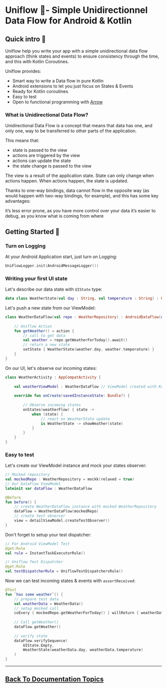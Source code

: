 
# Uniflow 🦄- Simple Unidirectionnel Data Flow for Android & Kotlin

## Quick intro 🚸

Uniflow help you write your app with a simple unidirectional data flow approach (think states and events) to ensure consistency through the time, and this with Kotlin Coroutines.

Uniflow provides:
* Smart way to write a Data flow in pure Kotlin
* Android extensions to let you just focus on States & Events
* Ready for Kotlin coroutines
* Easy to test
* Open to functional programming with [Arrow](https://arrow-kt.io/)

### What is Unidirectional Data Flow?

Unidirectional Data Flow is a concept that means that data has one, and only one, way to be transferred to other parts of the application.

This means that:

- state is passed to the view
- actions are triggered by the view
- actions can update the state
- the state change is passed to the view

The view is a result of the application state. State can only change when actions happen. When actions happen, the state is updated.

Thanks to one-way bindings, data cannot flow in the opposite way (as would happen with two-way bindings, for example), and this has some key advantages:

it’s less error prone, as you have more control over your data
it’s easier to debug, as you know what is coming from where

## Getting Started 🚀

### Turn on Logging

At your Android Application start, just turn on Logging:

```kotlin
UniFlowLogger.init(AndroidMessageLogger())
```

### Writing your first UI state

Let's describe our data state with `UIState` type:

```kotlin
data class WeatherState(val day : String, val temperature : String) : UIState()
```

Let's push a new state from our ViewModel:

```kotlin
class WeatherDataFlow(val repo : WeatherRepository) : AndroidDataFlow(defaultState = Empty) {
    
    // Uniflow Action
    fun getWeather() = action {
        // call to get data
        val weather = repo.getWeatherForToday().await()
        // return a new state
        setState { WeatherState(weather.day, weather.temperature) }
    }
}
```

On our UI, let's observe our incoming states:

```kotlin
class WeatherActivity : AppCompatActivity { 
    
    val weatherViewModel : WeatherDataFlow // ViewModel created with Koin for example :)
	
    override fun onCreate(savedInstanceState: Bundle?) {	
        
        // Observe incoming states
        onStates(weatherFlow) { state ->
            when (state) {
                // react on WeatherState update
                is WeatherState -> showWeather(state)
            }
        }
    }
}

```

### Easy to test

Let's create our ViewModel instance and mock your states observer:

```kotlin
// Mocked repository
val mockedRepo : WeatherRepository = mockk(relaxed = true)
// Our DataFlow ViewModel
lateinit var dataFlow : WeatherDataFlow

@Before
fun before() {
    // create WeatherDataFlow instance with mocked WeatherRepository
    dataFlow = WeatherDataFlow(mockedRepo)
    // create test observer 
    view = detailViewModel.createTestObserver()
}
```

Don't forget to setup your test dispatcher:

```kotlin
// For Android ViewModel Test
@get:Rule
val rule = InstantTaskExecutorRule()

// Uniflow Test Dispatcher
@get:Rule
val testDispatcherRule = UniflowTestDispatchersRule()
```

Now we can test incoming states & events with `assertReceived`:

```kotlin
@Test
fun `has some weather`() {
    // prepare test data
    val weatherData = WeatherData()
    // setup mocked call
    coEvery { mockedRepo.getWeatherForToday() } willReturn { weatherData }
    
    // Call getWeather()
    dataFlow.getWeather()
        
    // verify state
    dataFlow.verifySequence(
        UIState.Empty,
        WeatherState(weatherData.day, weatherData.temperature)
    )
}
```
----

## [Back To Documentation Topics](../README.md#getting-started--documentation-)



